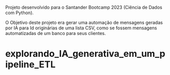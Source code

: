 Projeto desenvolvido para o Santander Bootcamp 2023 (Ciência de Dados com Python).

O Objetivo deste projeto era gerar uma automação de mensagens geradas por IA para Id originárias de uma lista CSV, como se fossem mensagens automatizadas de um banco para seus clientes.

# explorando_IA_generativa_em_um_pipeline_ETL
